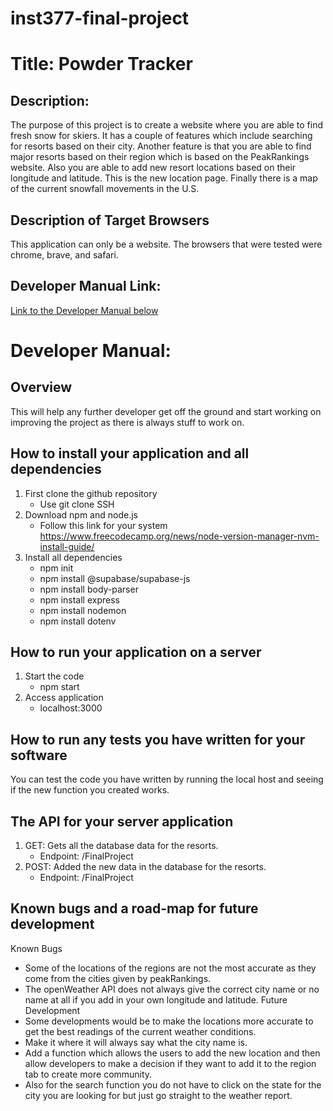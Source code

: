 # inst377-final-project
# Title: Powder Tracker

## Description:
The purpose of this project is to create a website where you are able to find fresh snow for skiers. It has a couple of features which include searching for resorts based on their city. Another feature is that you are able to find major resorts based on their region which is based on the PeakRankings website. Also you are able to add new resort locations based on their longitude and latitude. This is the new location page. Finally there is a map of the current snowfall movements in the U.S.

## Description of Target Browsers
This application can only be a website. The browsers that were tested were chrome, brave, and safari.

## Developer Manual Link:
[Link to the Developer Manual below](#developer-manual)

# Developer Manual:
## Overview
This will help any further developer get off the ground and start working on improving the project as there is always stuff to work on.

## How to install your application and all dependencies
1. First clone the github repository
   - Use git clone SSH
2. Download npm and node.js
   - Follow this link for your system https://www.freecodecamp.org/news/node-version-manager-nvm-install-guide/ 
3. Install all dependencies
   - npm init
   - npm install @supabase/supabase-js
   - npm install body-parser
   - npm install express
   - npm install nodemon
   - npm install dotenv
## How to run your application on a server
1. Start the code
   - npm start
2. Access application
   - localhost:3000 

## How to run any tests you have written for your software
You can test the code you have written by running the local host and seeing if the new function you created works.

## The API for your server application
1. GET: Gets all the database data for the resorts.
   - Endpoint: /FinalProject
2. POST: Added the new data in the database for the resorts.
   - Endpoint: /FinalProject

## Known bugs and a road-map for future development
Known Bugs
   - Some of the locations of the regions are not the most accurate as they come from the cities given by peakRankings.
   - The openWeather API does not always give the correct city name or no name at all if you add in your own longitude and latitude.
Future Development
   - Some developments would be to make the locations more accurate to get the best readings of the current weather conditions.
   - Make it where it will always say what the city name is.
   - Add a function which allows the users to add the new location and then allow developers to make a decision if they want to add it to the region tab to create more community.
   - Also for the search function you do not have to click on the state for the city you are looking for but just go straight to the weather report. 


